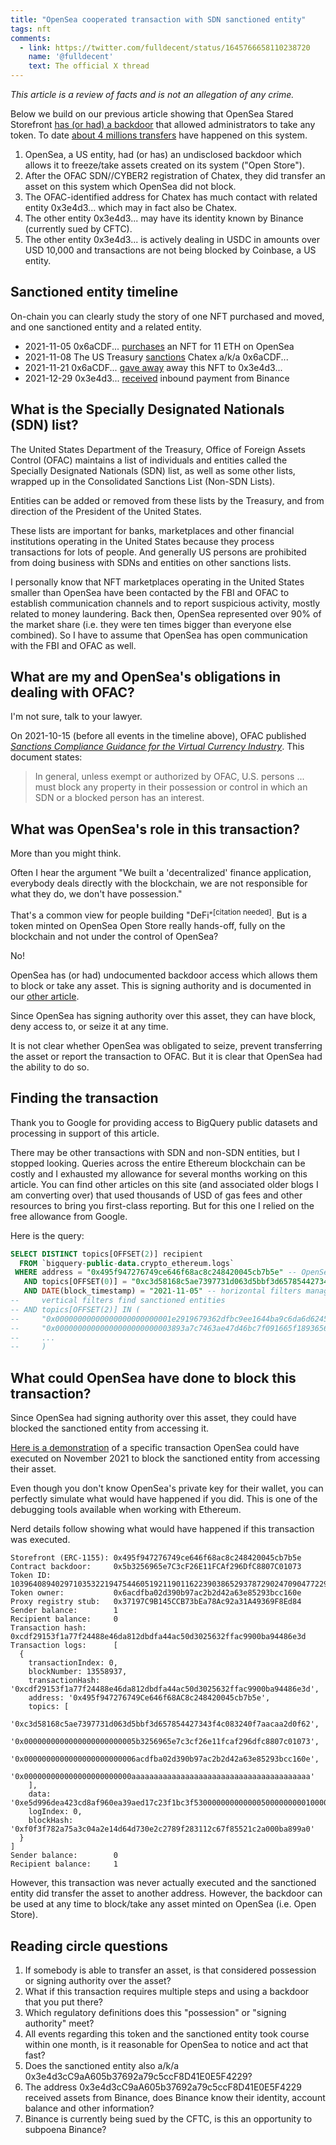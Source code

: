 ```yaml
---
title: "OpenSea cooperated transaction with SDN sanctioned entity"
tags: nft
comments:
  - link: https://twitter.com/fulldecent/status/1645766658110238720
    name: '@fulldecent'
    text: The official X thread
---
```


*This article is a review of facts and is not an allegation of any crime.*

Below we build on our previous article showing that OpenSea Stared Storefront [has (or had) a backdoor](/2022/11/04/Does-OpenSea-Shared-Storefront-have-a-backdoor.html) that allowed administrators to take any token. To date [about 4 millions transfers](https://etherscan.io/token/0x495f947276749ce646f68ac8c248420045cb7b5e) have happened on this system.

1. OpenSea, a US entity, had (or has) an undisclosed backdoor which allows it to freeze/take assets created on its system ("Open Store").
2. After the OFAC SDN//CYBER2 registration of Chatex, they did transfer an asset on this system which OpenSea did not block.
3. The OFAC-identified address for Chatex has much contact with related entity 0x3e4d3... which may in fact also be Chatex.
4. The other entity 0x3e4d3... may have its identity known by Binance (currently sued by CFTC).
5. The other entity 0x3e4d3... is actively dealing in USDC in amounts over USD 10,000 and transactions are not being blocked by Coinbase, a US entity.

## Sanctioned entity timeline

On-chain you can clearly study the story of one NFT purchased and moved, and one sanctioned entity and a related entity.

* 2021-11-05 0x6aCDF... [purchases](https://etherscan.io/tx/0x467857ff832a8e61c4aac9ea65a88cbdb666b1a71399763275885aebbc7e54fc) an NFT for 11 ETH on OpenSea
* 2021-11-08 The US Treasury [sanctions](https://home.treasury.gov/news/press-releases/jy0471) Chatex a/k/a 0x6aCDF...
* 2021-11-21 0x6aCDF... [gave away](https://etherscan.io/tx/0x28166d387c2d789c722d5b4e27e3a011b091a010ed70da13a8e797b09d23b53b) away this NFT to 0x3e4d3...
* 2021-12-29 0x3e4d3... [received](https://etherscan.io/tx/0x9f63a1415539c85e63617de30ed27bab83166b3d81852b3d99a161f259247942) inbound payment from Binance

## What is the Specially Designated Nationals (SDN) list?

The United States Department of the Treasury, Office of Foreign Assets Control (OFAC) maintains a list of individuals and entities called the Specially Designated Nationals (SDN) list, as well as some other lists, wrapped up in the Consolidated Sanctions List (Non-SDN Lists).

Entities can be added or removed from these lists by the Treasury, and from direction of the President of the United States.

These lists are important for banks, marketplaces and other financial institutions operating in the United States because they process transactions for lots of people. And generally US persons are prohibited from doing business with SDNs and entities on other sanctions lists.

I personally know that NFT marketplaces operating in the United States smaller than OpenSea have been contacted by the FBI and OFAC to establish communication channels and to report suspicious activity, mostly related to money laundering. Back then, OpenSea represented over 90% of the market share (i.e. they were ten times bigger than everyone else combined). So I have to assume that OpenSea has open communication with the FBI and OFAC as well.

## What are my and OpenSea's obligations in dealing with OFAC?

I'm not sure, talk to your lawyer.

On 2021-10-15 (before all events in the timeline above), OFAC published [*Sanctions Compliance Guidance for the Virtual Currency Industry*](https://ofac.treasury.gov/media/913571/download?inline). This document states:

> In general, unless exempt or authorized by OFAC, U.S. persons ... must block any property in their possession or control in which an SDN or a blocked person has an interest.

## What was OpenSea's role in this transaction?

More than you might think.

Often I hear the argument "We built a 'decentralized' finance application, everybody deals directly with the blockchain, we are not responsible for what they do, we don't have possession."

That's a common view for people building "DeFi"<sup>[citation needed]</sup>. But is a token minted on OpenSea Open Store really hands-off, fully on the blockchain and not under the control of OpenSea?

No!

OpenSea has (or had) undocumented backdoor access which allows them to block or take any asset. This is signing authority and is documented in our [other article](/2022/11/04/Does-OpenSea-Shared-Storefront-have-a-backdoor.html).

Since OpenSea has signing authority over this asset, they can have block, deny access to, or seize it at any time.

It is not clear whether OpenSea was obligated to seize, prevent transferring the asset or report the transaction to OFAC. But it is clear that OpenSea had the ability to do so.

## Finding the transaction

Thank you to Google for providing access to BigQuery public datasets and processing in support of this article.

There may be other transactions with SDN and non-SDN entities, but I stopped looking. Queries across the entire Ethereum blockchain can be costly and I exhausted my allowance for several months working on this article. You can find other articles on this site (and associated older blogs I am converting over) that used thousands of USD of gas fees and other resources to bring you first-class reporting. But for this one I relied on the free allowance from Google.

Here is the query:

```sql
SELECT DISTINCT topics[OFFSET(2)] recipient
  FROM `bigquery-public-data.crypto_ethereum.logs`
 WHERE address = "0x495f947276749ce646f68ac8c248420045cb7b5e" -- OpenSea Shared Storefront
   AND topics[OFFSET(0)] = "0xc3d58168c5ae7397731d063d5bbf3d657854427343f4c083240f7aacaa2d0f62" -- ERC1155 transfer single    
   AND DATE(block_timestamp) = "2021-11-05" -- horizontal filters manage your query cost
--     vertical filters find sanctioned entities
-- AND topics[OFFSET(2)] IN (
--     "0x00000000000000000000000001e2919679362dfbc9ee1644ba9c6da6d6245bb1",
--     "0x00000000000000000000000003893a7c7463ae47d46bc7f091665f1893656003",
--     ...
--     )
```

## What could OpenSea have done to block this transaction?

Since OpenSea had signing authority over this asset, they could have blocked the sanctioned entity from accessing it.

[Here is a demonstration](https://github.com/fulldecent/opensea-shared-storefront-backdoor/commit/58443a7d469cff120f82f7b1af58d6d3bc13d4be) of a specific transaction OpenSea could have executed on November 2021 to block the sanctioned entity from accessing their asset.

Even though you don't know OpenSea's private key for their wallet, you can perfectly simulate what would have happened if you did. This is one of the debugging tools available when working with Ethereum.

Nerd details follow showing what would have happened if this transaction was executed.

```
Storefront (ERC-1155): 0x495f947276749ce646f68ac8c248420045cb7b5e
Contract backdoor:     0x5b3256965e7C3cF26E11FCAf296DfC8807C01073
Token ID:              103964089402971035322194754460519211901162239038652937872902470904772294606849
Token owner:           0x6acdfba02d390b97ac2b2d42a63e85293bcc160e
Proxy registry stub:   0x37197C9B145CCB73bEa78Ac92a31A49369F8Ed84
Sender balance:        1
Recipient balance:     0
Transaction hash:      0xcdf29153f1a77f24488e46da812dbdfa44ac50d3025632ffac9900ba94486e3d
Transaction logs:      [
  {
    transactionIndex: 0,
    blockNumber: 13558937,
    transactionHash: '0xcdf29153f1a77f24488e46da812dbdfa44ac50d3025632ffac9900ba94486e3d',
    address: '0x495f947276749Ce646f68AC8c248420045cb7b5e',
    topics: [
      '0xc3d58168c5ae7397731d063d5bbf3d657854427343f4c083240f7aacaa2d0f62',
      '0x0000000000000000000000005b3256965e7c3cf26e11fcaf296dfc8807c01073',
      '0x0000000000000000000000006acdfba02d390b97ac2b2d42a63e85293bcc160e',
      '0x000000000000000000000000aaaaaaaaaaaaaaaaaaaaaaaaaaaaaaaaaaaaaaaa'
    ],
    data: '0xe5d996dea423cd8af960ea39aed17c23f1bc3f530000000000000500000000010000000000000000000000000000000000000000000000000000000000000001',
    logIndex: 0,
    blockHash: '0xf0f3f782a75a3c04a2e14d64d730e2c2789f283112c67f85521c2a000ba899a0'
  }
]
Sender balance:        0
Recipient balance:     1
```

However, this transaction was never actually executed and the sanctioned entity did transfer the asset to another address. However, the backdoor can be used at any time to block/take any asset minted on OpenSea (i.e. Open Store).

## Reading circle questions

1. If somebody is able to transfer an asset, is that considered possession or signing authority over the asset?
2. What if this transaction requires multiple steps and using a backdoor that you put there?
3. Which regulatory definitions does this "possession" or "signing authority" meet?
4. All events regarding this token and the sanctioned entity took course within one month, is it reasonable for OpenSea to notice and act that fast?
6. Does the sanctioned entity also a/k/a 0x3e4d3cC9aA605b37692a79c5ccF8D41E0E5F4229?
6. The address 0x3e4d3cC9aA605b37692a79c5ccF8D41E0E5F4229 received assets from Binance, does Binance know their identity, account balance and other information?
7. Binance is currently being sued by the CFTC, is this an opportunity to subpoena Binance?